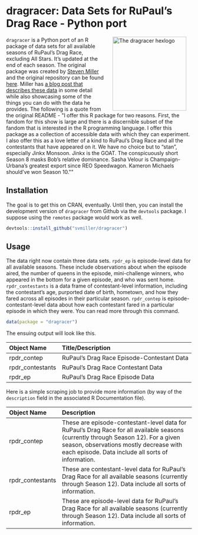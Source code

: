 
# dragracer: Data Sets for RuPaul’s Drag Race - Python port


<img src="man/figures/dragracer-sticker.png" alt="The dragracer hexlogo" align="right" width="200" style="padding: 0 15px; float: right;"/>

`dragracer` is a Python port of an R package of data sets for all available seasons of
RuPaul’s Drag Race, excluding All Stars. It’s updated at the end of each
season. The original package was created by [Steven Miller](github.com/svmiller) 
and the original repository can be found [here](github.com/svmiller/dragracer). 
Miller has [a blog post that describes these data](http://svmiller.com/blog/2019/02/dragracer-rupauls-drag-race-analysis/)
in some detail while also showcasing some of the things you can do with
the data he provides. The following is a quote from the original README - 
"I offer this R package for two reasons. First, the
fandom for this show is large and there is a discernible subset of the
fandom that is interested in the R programming language. I offer this
package as a collection of accessible data with which they can
experiment. I also offer this as a love letter of a kind to RuPaul’s
Drag Race and all the contestants that have appeared on it. We have no
choice but to “stan”, especially Jinkx Monsoon. Jinkx is the GOAT. The
conspicuously short Season 8 masks Bob’s relative dominance. Sasha
Velour is Champaign-Urbana’s greatest export since REO Speedwagon.
Kameron Michaels should’ve won Season 10.""

## Installation

The goal is to get this on CRAN, eventually. Until then, you can install
the development version of `dragracer` from Github via the `devtools`
package. I suppose using the `remotes` package would work as well.

``` r
devtools::install_github("svmiller/dragracer")
```

## Usage

The data right now contain three data sets. `rpdr_ep` is episode-level
data for all available seasons. These include observations about when
the episode aired, the number of queens in the episode, mini-challenge
winners, who appeared in the bottom for a given episode, and who was
sent home. `rpdr_contestants` is a data frame of contestant-level
information, including the contestant’s age, purported date of birth,
hometown, and how they fared across all episodes in their particular
season. `rpdr_contep` is episode-contestant-level data about how each
contestant fared in a particular episode in which they were. You can
read more through this command.

``` r
data(package = "dragracer")
```

The ensuing output will look like this.

| **Object Name**   | **Title/Description**                      |
| :---------------- | :----------------------------------------- |
| rpdr\_contep      | RuPaul’s Drag Race Episode-Contestant Data |
| rpdr\_contestants | RuPaul’s Drag Race Contestant Data         |
| rpdr\_ep          | RuPaul’s Drag Race Episode Data            |

Here is a simple scraping job to provide more information (by way of the
`description` field in the associated R Documentation file).

| **Object Name**   | **Description**                                                                                                                                                                                                                    |
| :---------------- | :--------------------------------------------------------------------------------------------------------------------------------------------------------------------------------------------------------------------------------- |
| rpdr\_contep      | These are episode-contestant-level data for RuPaul’s Drag Race for all available seasons (currently through Season 12). For a given season, observations mostly decrease with each episode. Data include all sorts of information. |
| rpdr\_contestants | These are contestant-level data for RuPaul’s Drag Race for all available seasons (currently through Season 12). Data include all sorts of information.                                                                             |
| rpdr\_ep          | These are episode-level data for RuPaul’s Drag Race for all available seasons (currently through Season 12). Data include all sorts of information.                                                                                |
